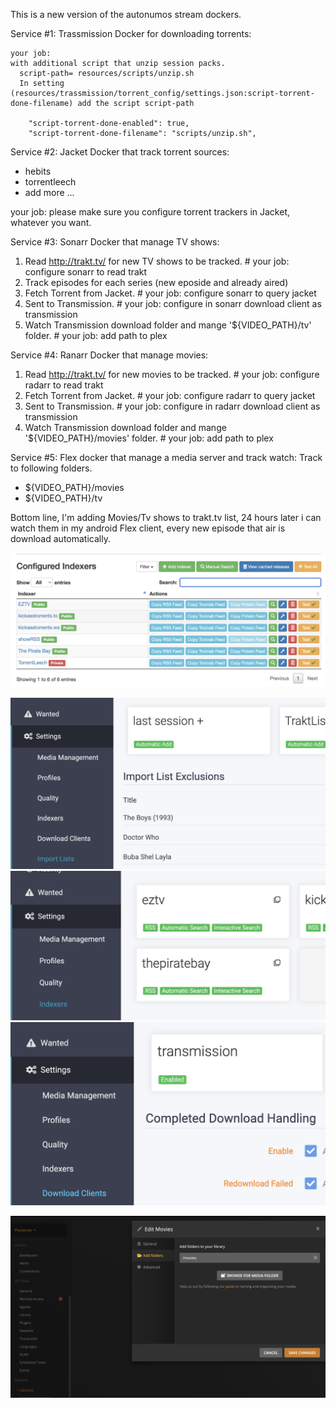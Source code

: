 This is a new version of the autonumos stream dockers.



Service #1: Trassmission Docker for downloading torrents:
    
    your job: 
    with additional script that unzip session packs.
      script-path= resources/scripts/unzip.sh
      In setting (resources/trassmission/torrent_config/settings.json:script-torrent-done-filename) add the script script-path
      
        "script-torrent-done-enabled": true,
        "script-torrent-done-filename": "scripts/unzip.sh",
       


Service #2: Jacket Docker that track torrent sources:
  - hebits
  - torrentleech
  - add more ...

  your job: 
  please make sure you configure torrent trackers in Jacket, whatever you want.


Service #3: Sonarr Docker that manage TV shows:
1. Read http://trakt.tv/ for new TV shows to be tracked. # your job: configure sonarr to read trakt
2. Track episodes for each series (new eposide and already aired)
3. Fetch Torrent from Jacket. # your job: configure sonarr to query jacket
4. Sent to Transmission.  # your job: configure in sonarr download client as transmission
5. Watch Transmission download folder and mange '${VIDEO_PATH}/tv' folder. # your job: add path to plex


Service #4: Ranarr Docker that manage movies:
1. Read http://trakt.tv/ for new movies to be tracked.  # your job: configure radarr to read trakt
2. Fetch Torrent from Jacket. # your job: configure radarr to query jacket
4. Sent to Transmission. # your job: configure in radarr download client as transmission
5. Watch Transmission download folder and mange '${VIDEO_PATH}/movies' folder.  # your job: add path to plex

Service #5: Flex docker that manage a media server and track watch:
Track to following folders.
 - ${VIDEO_PATH}/movies
 - ${VIDEO_PATH}/tv



Bottom line,
I'm adding Movies/Tv shows to trakt.tv list, 24 hours later i can watch them in my android Flex client, every new episode that air is download automatically. 

![Jacket To Trackers](images/jacket-to-torrents-trackers.png)

![Sonarr/Radarr to fetch from Trakt](images/sonarr-radarr-to-trakt.png)
![Sonarr/Radarr to query jacket](images/sonarr-radarr-to-jacket.png)
![Sonarr/Radarr to download from Transmission](images/sonarr-radarr-to-transmission.png)

![Plex Read Sonarr/Radarr output](images/plex-to-sonarr-radarr-to-folder.png)
